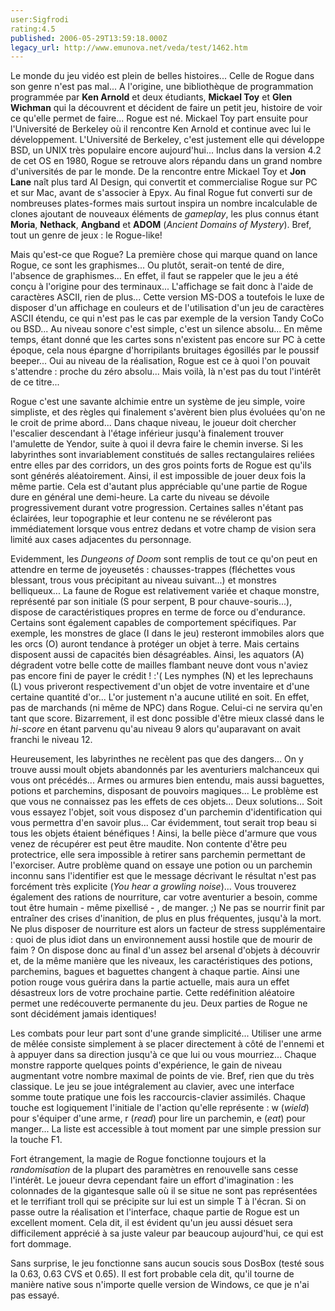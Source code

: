 ```yaml
---
user:Sigfrodi
rating:4.5
published: 2006-05-29T13:59:18.000Z
legacy_url: http://www.emunova.net/veda/test/1462.htm
---
```

Le monde du jeu vidéo est plein de belles histoires... Celle de Rogue dans son genre n'est pas mal... A l'origine, une bibliothèque de programmation programmée par **Ken Arnold** et deux étudiants, **Mickael Toy** et **Glen Wichman** qui la découvrent et décident de faire un petit jeu, histoire de voir ce qu'elle permet de faire... Rogue est né. Mickael Toy part ensuite pour l'Université de Berkeley où il rencontre Ken Arnold et continue avec lui le développement. L'Université de Berkeley, c'est justement elle qui développe BSD, un UNIX très populaire encore aujourd'hui... Inclus dans la version 4.2 de cet OS en 1980, Rogue se retrouve alors répandu dans un grand nombre d'universités de par le monde. De la rencontre entre Mickael Toy et **Jon Lane** naît plus tard AI Design, qui convertit et commercialise Rogue sur PC et sur Mac, avant de s'associer à Epyx. Au final Rogue fut converti sur de nombreuses plates-formes mais surtout inspira un nombre incalculable de clones ajoutant de nouveaux éléments de _gameplay_, les plus connus étant **Moria**, **Nethack**, **Angband** et **ADOM** (_Ancient Domains of Mystery_). Bref, tout un genre de jeux : le Rogue-like!  

  

Mais qu'est-ce que Rogue? La première chose qui marque quand on lance Rogue, ce sont les graphismes... Ou plutôt, serait-on tenté de dire, l'absence de graphismes... En effet, il faut se rappeler que le jeu a été conçu à l'origine pour des terminaux... L'affichage se fait donc à l'aide de caractères ASCII, rien de plus... Cette version MS-DOS a toutefois le luxe de disposer d'un affichage en couleurs et de l'utilisation d'un jeu de caractères ASCII étendu, ce qui n'est pas le cas par exemple de la version Tandy CoCo ou BSD... Au niveau sonore c'est simple, c'est un silence absolu... En même temps, étant donné que les cartes sons n'existent pas encore sur PC à cette époque, cela nous épargne d'horripilants bruitages égosillés par le poussif beeper... Oui au niveau de la réalisation, Rogue est ce à quoi l'on pouvait s'attendre : proche du zéro absolu... Mais voilà, là n'est pas du tout l'intérêt de ce titre...  

  

Rogue c'est une savante alchimie entre un système de jeu simple, voire simpliste, et des règles qui finalement s'avèrent bien plus évoluées qu'on ne le croit de prime abord... Dans chaque niveau, le joueur doit chercher l'escalier descendant à l'étage inférieur jusqu'à finalement trouver l'amulette de Yendor, suite à quoi il devra faire le chemin inverse. Si les labyrinthes sont invariablement constitués de salles rectangulaires reliées entre elles par des corridors, un des gros points forts de Rogue est qu'ils sont générés aléatoirement. Ainsi, il est impossible de jouer deux fois la même partie. Cela est d'autant plus appréciable qu'une partie de Rogue dure en général une demi-heure. La carte du niveau se dévoile progressivement durant votre progression. Certaines salles n'étant pas éclairées, leur topographie et leur contenu ne se révéleront pas immédiatement lorsque vous entrez dedans et votre champ de vision sera limité aux cases adjacentes du personnage.  

  

Evidemment, les _Dungeons of Doom_ sont remplis de tout ce qu'on peut en attendre en terme de joyeusetés : chausses-trappes (fléchettes vous blessant, trous vous précipitant au niveau suivant...) et monstres belliqueux... La faune de Rogue est relativement variée et chaque monstre, représenté par son initiale (S pour serpent, B pour chauve-souris...), dispose de caractéristiques propres en terme de force ou d'endurance. Certains sont également capables de comportement spécifiques. Par exemple, les monstres de glace (I dans le jeu) resteront immobiles alors que les orcs (O) auront tendance à protéger un objet à terre. Mais certains disposent aussi de capacités bien désagréables. Ainsi, les aquators (A) dégradent votre belle cotte de mailles flambant neuve dont vous n'aviez pas encore fini de payer le crédit ! :'( Les nymphes (N) et les leprechauns (L) vous priveront respectivement d'un objet de votre inventaire et d'une certaine quantité d'or... L'or justement n'a aucune utilité en soit. En effet, pas de marchands (ni même de NPC) dans Rogue. Celui-ci ne servira qu'en tant que score. Bizarrement, il est donc possible d'être mieux classé dans le _hi-score_ en étant parvenu qu'au niveau 9 alors qu'auparavant on avait franchi le niveau 12\.  

  

Heureusement, les labyrinthes ne recèlent pas que des dangers... On y trouve aussi moult objets abandonnés par les aventuriers malchanceux qui vous ont précédés... Armes ou armures bien entendu, mais aussi baguettes, potions et parchemins, disposant de pouvoirs magiques... Le problème est que vous ne connaissez pas les effets de ces objets... Deux solutions... Soit vous essayez l'objet, soit vous disposez d'un parchemin d'identification qui vous permettra d'en savoir plus... Car évidemment, tout serait trop beau si tous les objets étaient bénéfiques ! Ainsi, la belle pièce d'armure que vous venez de récupérer est peut être maudite. Non contente d'être peu protectrice, elle sera impossible à retirer sans parchemin permettant de l'exorciser. Autre problème quand on essaye une potion ou un parchemin inconnu sans l'identifier est que le message décrivant le résultat n'est pas forcément très explicite (_You hear a growling noise_)... Vous trouverez également des rations de nourriture, car votre aventurier a besoin, comme tout être humain - même pixellisé - , de manger. ;) Ne pas se nourrir finit par entraîner des crises d'inanition, de plus en plus fréquentes, jusqu'à la mort. Ne plus disposer de nourriture est alors un facteur de stress supplémentaire : quoi de plus idiot dans un environnement aussi hostile que de mourir de faim ? On dispose donc au final d'un assez bel arsenal d'objets à découvrir et, de la même manière que les niveaux, les caractéristiques des potions, parchemins, bagues et baguettes changent à chaque partie. Ainsi une potion rouge vous guérira dans la partie actuelle, mais aura un effet désastreux lors de votre prochaine partie. Cette redéfinition aléatoire permet une redécouverte permanente du jeu. Deux parties de Rogue ne sont décidément jamais identiques!  

  

Les combats pour leur part sont d'une grande simplicité... Utiliser une arme de mêlée consiste simplement à se placer directement à côté de l'ennemi et à appuyer dans sa direction jusqu'à ce que lui ou vous mourriez... Chaque monstre rapporte quelques points d'expérience, le gain de niveau augmentant votre nombre maximal de points de vie. Bref, rien que du très classique. Le jeu se joue intégralement au clavier, avec une interface somme toute pratique une fois les raccourcis-clavier assimilés. Chaque touche est logiquement l'initiale de l'action qu'elle représente : w (_wield_) pour s'équiper d'une arme, r (_read_) pour lire un parchemin, e (_eat_) pour manger... La liste est accessible à tout moment par une simple pression sur la touche F1\.  

  

Fort étrangement, la magie de Rogue fonctionne toujours et la _randomisation_ de la plupart des paramètres en renouvelle sans cesse l'intérêt. Le joueur devra cependant faire un effort d'imagination : les colonnades de la gigantesque salle où il se situe ne sont pas représentées et le terrifiant troll qui se précipite sur lui est un simple T à l'écran. Si on passe outre la réalisation et l'interface, chaque partie de Rogue est un excellent moment. Cela dit, il est évident qu'un jeu aussi désuet sera difficilement apprécié à sa juste valeur par beaucoup aujourd'hui, ce qui est fort dommage.  

  

Sans surprise, le jeu fonctionne sans aucun soucis sous DosBox (testé sous la 0.63, 0.63 CVS et 0.65). Il est fort probable cela dit, qu'il tourne de manière native sous n'importe quelle version de Windows, ce que je n'ai pas essayé.